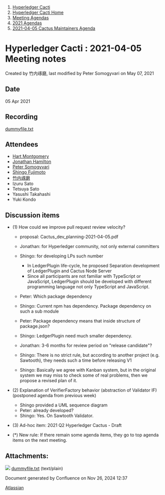 1. [Hyperledger Cacti](index.html)
2. [Hyperledger Cacti Home](Hyperledger-Cacti-Home_20414469.html)
3. [Meeting Agendas](Meeting-Agendas_20414488.html)
4. [2021 Agendas](2021-Agendas_20414860.html)
5. [2021-04-05 Cactus Maintainers Agenda](2021-04-05-Cactus-Maintainers-Agenda_20414985.html)

# Hyperledger Cacti : 2021-04-05 Meeting notes

Created by 竹内琢磨, last modified by Peter Somogyvari on May 07, 2021

## Date

05 Apr 2021

## Recording

[dummyfile.txt](attachments/20415006/20415050.txt)

## Attendees

- [Hart Montgomery](https://lf-hyperledger.atlassian.net/wiki/people/712020:86f447c0-86dc-43b3-ac03-6a31923bbb84?ref=confluence)
- [Jonathan Hamilton](https://lf-hyperledger.atlassian.net/wiki/people/557058:b67865d6-864d-4728-91f1-8b4e178a6466?ref=confluence)
- [Peter Somogyvari](https://lf-hyperledger.atlassian.net/wiki/people/557058:cae262a4-be99-4f5e-a36e-bf20a5c795f2?ref=confluence)
- [Shingo Fujimoto](https://lf-hyperledger.atlassian.net/wiki/people/712020:14e583f1-56ad-4e76-a373-78870fbd000f?ref=confluence)
- [竹内琢磨](https://lf-hyperledger.atlassian.net/wiki/people/70121:99daf5c8-226c-43d4-9f24-0a46a0546192?ref=confluence)
- Izuru Sato
- Tetsuya Sato
- Yasushi Takahashi
- Yuki Kondo

## Discussion items

- (1) How could we improve pull request review velocity?
  
  - proposal: Cactus\_dev\_planning-2021-04-05.pdf
  - Jonathan: for Hyperledger community, not only external committers
  - Shingo: for developing LPs such number
    
    - In LedgerPlugin life-cycle, he proposed Separation development of LedgerPlugin and Cactus Node Server
    - Since all participants are not familiar with TypeScript or JavaScript, LedgerPlugin should be developed with different programming language not only TypeScript and JavaScript.
  - Peter: Which package dependency
  - Shingo: Current npm has dependency. Package dependency on such a sub module
  - Peter: Package dependency means that inside structure of package.json?
  - Shingo: LedgerPlugin need much smaller dependency.
  - Jonathan: 3-6 months for review period on "release candidate"?
  - Shingo: There is no strict rule, but according to another project (e.g. Sawtooth), they needs such a time before releasing V1
  - Shingo: Basically we agree with Kanban system, but in the original system we may miss to check some of real problems, then we propose a revised plan of it.
- (2) Explanation of VerifierFactory behavior (abstraction of Validator IF) (postponed agenda from previous week)
  
  - Shingo provided a UML sequence diagram
  - Peter: already developed?
  - Shingo: Yes. On Sawtooth Validator.
- (3) Ad-hoc item: 2021 Q2 Hyperledger Cactus - Draft
- (\*) New rule: If there remain some agenda items, they go to top agenda items on the next meeting.

## Attachments:

![](images/icons/bullet_blue.gif) [dummyfile.txt](attachments/20415006/20415050.txt) (text/plain)

Document generated by Confluence on Nov 26, 2024 12:37

[Atlassian](http://www.atlassian.com/)
